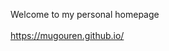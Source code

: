Welcome to my personal homepage 
<br><br><a href="https://mugouren.github.io/">https://mugouren.github.io/</a>
